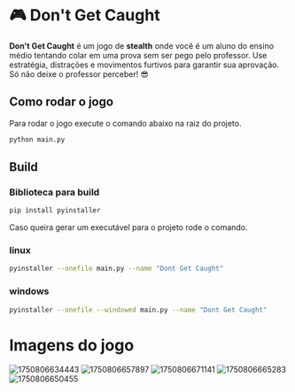 # 🎮 Don't Get Caught

**Don't Get Caught** é um jogo de **stealth** onde você é um aluno do ensino médio tentando colar em uma prova sem ser pego pelo professor. Use estratégia, distrações e movimentos furtivos para garantir sua aprovação. Só não deixe o professor perceber! 😎

## Como rodar o jogo

Para rodar o jogo execute o comando abaixo na raiz do projeto.

```sh
python main.py
```

## Build

### Biblioteca para build
```sh
pip install pyinstaller
```

Caso queira gerar um executável para o projeto rode o comando.

### linux
```sh
pyinstaller --onefile main.py --name "Dont Get Caught"
```

### windows
```sh
pyinstaller --onefile --windowed main.py --name "Dont Get Caught"
```

# Imagens do jogo

![1750806634443](https://github.com/user-attachments/assets/160494bf-8254-4b99-a2e7-1e39d613e109)
![1750806657897](https://github.com/user-attachments/assets/499c4cb9-f208-4bb3-9a9c-0af6891fba19)
![1750806671141](https://github.com/user-attachments/assets/e98efa91-bfea-4d1c-a9c1-a9bbd19fb5a8)
![1750806665283](https://github.com/user-attachments/assets/9f8276bf-65d0-463a-b05c-51af64b2c665)
![1750806650455](https://github.com/user-attachments/assets/faa021af-e581-424a-88e4-8be82a7d11ba)
